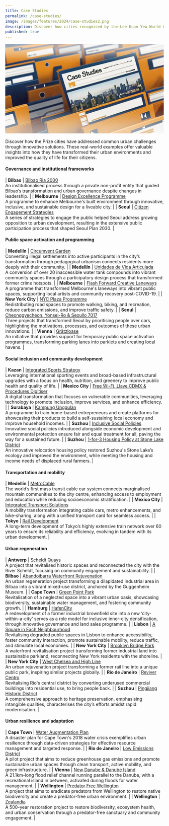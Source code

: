 ```yaml
---
title: Case Studies
permalink: /case-studies/
image: /images/features/2024/case-studies2.png
description: Discover how cities recognised by the Lee Kuan Yew World City Prize have addressed common urban challenges through innovative solutions. 
published: true
---
```


![Special Mentions](/images/features/2024/case-studies2.png)

Discover how the Prize cities have addressed common urban challenges through innovative solutions. These real-world examples offer valuable insights into how they have transformed their urban environments and improved the quality of life for their citizens.

#### **Governance and institutional frameworks**

| **Bilbao** | [Bilbao Ria 2000](/case-studies/bilbao-ria-2000/) <br> An institutionalised process through a private non-profit entity that guided Bilbao’s transformation and urban governance despite changes in leadership. |
| **Melbourne** | [Design Excellence Programme](/case-studies/design-excellence-programme/) <br> A programme to enhance Melbourne's built environment through innovative, inclusive, and sustainable design for a liveable city. |
| **Seoul** | [Citizen Engagement Strategies](/case-studies/citizen-engagement/) <br> A series of strategies to engage the public helped Seoul address growing opposition to urban development, resulting in the extensive public participation process that shaped Seoul Plan 2030. |

#### **Public space activation and programming**

| **Medellín** | [Circumvent Garden](/case-studies/circumvent-garden/) <br> Converting illegal settlements into active participants in the city’s transformation through pedagogical urbanism connects residents more deeply with their community. |
| **Medellín** | [Unidades de Vida Articulada](/case-studies/uva/) <br> A conversion of over 20 inaccessible water tank compounds into vibrant community spaces through a participatory design process that transformed former crime hotspots. |
| **Melbourne** | [Flash Forward Creative Laneways](/case-studies/flash-forward-creative-laneways/) <br> A programme that transformed Melbourne's laneways into vibrant public spaces, supporting local artists and community recovery post-COVID-19. |
| **New York City** | [NYC Plaza Programme](/case-studies/nyc-plaza-programme/) <br> Redistributing road spaces to promote walking, biking, and recreation, reduce carbon emissions, and improve traffic safety. |
| **Seoul** | [Cheonggyecheon, Yonsei-Ro & Seoullo 7017](/case-studies/cheonggyecheon/) <br> Three projects that transformed Seoul by prioritising people over cars, highlighting the motivations, processes, and outcomes of these urban innovations. |
| **Vienna** | [Grätzloase](/case-studies/gratzloase/) <br> An initiative that provides support for temporary public space activation programmes, transforming parking lanes into parklets and creating local havens. |

#### **Social inclusion and community development**

| **Kazan** | [Integrated Sports Strategy](/case-studies/kazan-sports/) <br> Leveraging international sporting events and broad-based infrastructural upgrades with a focus on health, nutrition, and greenery to improve public health and quality of life. |
| **Mexico City** | [Free Wi-Fi, Llave CDMX & Procedures Digitiser](/case-studies/mexico-city-digital/) <br> A digital transformation that focuses on vulnerable communities, leveraging technology to promote inclusion, improve services, and enhance efficiency. |
| **Surabaya** | [Kampung Unggulan](/case-studies/kampung-unggulan/) <br> A programme to train home-based entrepreneurs and create platforms for showcasing their products to build a self-sustaining local economy and improve household incomes. |
| **Suzhou** | [Inclusive Social Policies](/case-studies/inclusive-social-policies/) <br> Innovative social policies introduced alongside economic development and environmental protection ensure fair and equal treatment for all, paving the way for a sustained future. |
| **Suzhou** | [1-for-3 Housing Policy at Stone Lake District](/case-studies/1-for-3-housing/) <br> An innovative relocation housing policy restored Suzhou's Stone Lake’s ecology and improved the environment, while meeting the housing and income needs of displaced rural farmers. |

#### **Transportation and mobility**

| **Medellín** | [MetroCable](/case-studies/metrocable/) <br> The world’s first mass transit cable car system connects marginalised mountain communities to the city centre, enhancing access to employment and education while reducing socioeconomic stratification. |
| **Mexico City** | [Integrated Transport Solutions](/case-studies/mexico-city-transport/) <br> A mobility transformation integrating cable cars, metro enhancements, and bike-sharing, along with a unified transport card for seamless access. |
| **Tokyo** | [Rail Development](/case-studies/tokyo-rail-network/) <br> A long-term development of Tokyo’s highly extensive train network over 60 years to ensure its reliability and efficiency, evolving in tandem with its urban development. |

#### **Urban regeneration**

| **Antwerp** | [Scheldt Quays](/case-studies/antwerp-scheldt-quays/) <br> A project that revitalised historic spaces and reconnected the city with the River Scheldt, focusing on community engagement and sustainability. |
| **Bilbao** | [Abandoibarra Waterfront Rejuvenation](/case-studies/abandoibarra-waterfront/) <br> An urban regeneration project transforming a dilapidated industrial area in Bilbao into a vibrant mixed-use district, anchored by the Guggenheim Museum. |
| **Cape Town** | [Green Point Park](/case-studies/green-point-park/) <br> Revitalisation of a neglected space into a vibrant urban oasis, showcasing biodiversity, sustainable water management, and fostering community growth. |
| **Hamburg** | [HafenCity](/case-studies/hafencity/) <br> A redevelopment of a former industrial brownfield site into a new ‘city-within-a-city’ serves as a role model for inclusive inner-city densification, through innovative governance and land sales programme. |
| **Lisbon** | [A Square in Each Neighbourhood](/case-studies/lisbon-square/) <br> Revitalising degraded public spaces in Lisbon to enhance accessibility, foster community interaction, promote sustainable mobility, reduce traffic, and stimulate local economies. |
| **New York City** | [Brooklyn Bridge Park](/case-studies/brooklyn-bridge-park/) <br> A waterfront revitalisation project transforming former industrial land into sustainable parkland, reconnecting New York residents with the shoreline. |
| **New York City** | [West Chelsea and High Line](/case-studies/west-chelsea-high-line-plan/) <br> An urban rejuvenation project transforming a former rail line into a unique public park, inspiring similar projects globally. |
| **Rio de Janeiro** | [Reviver Centro](/case-studies/reviver-centro/) <br> Revitalising Rio's central district by converting underused commercial buildings into residential use, to bring people back. |
| **Suzhou** | [Pingjiang Historic District](/case-studies/pingjiang-historic-district/) <br> A comprehensive approach to heritage preservation, emphasising intangible qualities, characterises the city’s efforts amidst rapid modernisation. |

#### **Urban resilience and adaptation**

| **Cape Town** | [Water Augmentation Plan](/case-studies/water-augmentation-plan/) <br> A disaster plan for Cape Town's 2018 water crisis exemplifies urban resilience through data-driven strategies for effective resource management and targeted response. |
| **Rio de Janeiro** | [Low Emissions District](/case-studies/rio-low-emissions-district/) <br> A pilot project that aims to reduce greenhouse gas emissions and promote sustainable urban spaces through clean transport, active mobility, and green infrastructure. |
| **Vienna** | [New Danube & Danube Island](/case-studies/vienna-danube/) <br> A 21.1km-long flood relief channel running parallel to the Danube, with a recreational island in between, activated during floods for water management. |
| **Wellington** | [Predator Free Wellington](/case-studies/predator-free-wellington/) <br> A project that aims to eradicate predators from Wellington to restore native biodiversity and create a predator-free urban environment. |
| **Wellington** | [Zealandia](/case-studies/zealandia/) <br> A 500-year restoration project to restore biodiversity, ecosystem health, and urban conservation through a predator-free sanctuary and community engagement. |
